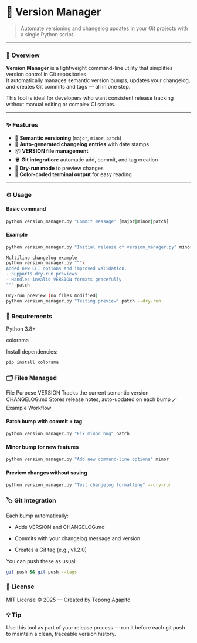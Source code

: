 # 🧭 Version Manager

> Automate versioning and changelog updates in your Git projects with a single Python script.

---

### 🚀 Overview
**Version Manager** is a lightweight command-line utility that simplifies version control in Git repositories.  
It automatically manages semantic version bumps, updates your changelog, and creates Git commits and tags — all in one step.

This tool is ideal for developers who want consistent release tracking without manual editing or complex CI scripts.

---

### ✨ Features
- 🔢 **Semantic versioning** (`major`, `minor`, `patch`)
- 🧾 **Auto-generated changelog entries** with date stamps
- 📦 **VERSION file management**
- 🪣 **Git integration:** automatic add, commit, and tag creation
- 🧪 **Dry-run mode** to preview changes
- 🎨 **Color-coded terminal output** for easy reading

---

### ⚙️ Usage

#### Basic command
```bash
python version_manager.py "Commit message" [major|minor|patch]
```

#### Example
```bash
python version_manager.py "Initial release of version_manager.py" minor

Multiline changelog example
python version_manager.py """\
Added new CLI options and improved validation.
- Supports dry-run previews
- Handles invalid VERSION formats gracefully
""" patch

Dry-run preview (no files modified)
python version_manager.py "Testing preview" patch --dry-run
```
### 🧰 Requirements

Python 3.8+

colorama

Install dependencies:
```bash
pip install colorama
```

### 🗂️ Files Managed
File	Purpose
VERSION	Tracks the current semantic version
CHANGELOG.md	Stores release notes, auto-updated on each bump
🪄 Example Workflow
#### Patch bump with commit + tag
```bash
python version_manager.py "Fix minor bug" patch
```

#### Minor bump for new features
```bash
python version_manager.py "Add new command-line options" minor
```

#### Preview changes without saving
```bash
python version_manager.py "Test changelog formatting" --dry-run
```

### 🏷️ Git Integration

Each bump automatically:

- Adds VERSION and CHANGELOG.md

- Commits with your changelog message and version

- Creates a Git tag (e.g., v1.2.0)

You can push these as usual:
```bash
git push && git push --tags
```

### 📜 License

MIT License © 2025 — Created by Tepong Agapito

### 💡 Tip

Use this tool as part of your release process — run it before each git push to maintain a clean, traceable version history.